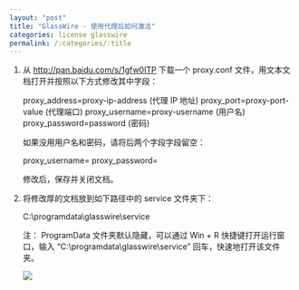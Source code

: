 ```yaml
---
layout: "post"
title: "GlassWire - 使用代理后如何激活"
categories: license glasswire
permalink: /:categories/:title
---
```


1. 从 http://pan.baidu.com/s/1gfw0ITP 下载一个 proxy.conf 文件，用文本文档打开并按照以下方式修改其中字段：

	proxy_address=proxy-ip-address (代理 IP 地址)
	proxy_port=proxy-port-value (代理端口)
	proxy_username=proxy-username (用户名)
	proxy_password=password (密码)

	如果没用用户名和密码，请将后两个字段字段留空：

	proxy_username=
	proxy_password=

	修改后，保存并关闭文档。

2. 将修改厚的文档放到如下路径中的 service 文件夹下：

	C:\programdata\glasswire\service

	注： ProgramData 文件夹默认隐藏，可以通过 Win + R 快捷键打开运行窗口，输入 “C:\programdata\glasswire\service” 回车，快速地打开该文件夹。

	![](https://i.imgur.com/xpV9s4a.jpg)
